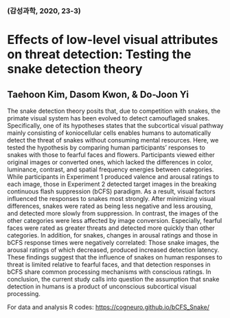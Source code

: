 ### (감성과학, 2020, 23-3)
# Effects of low-level visual attributes on threat detection: Testing the snake detection theory

## Taehoon Kim, Dasom Kwon, & Do-Joon Yi

The snake detection theory posits that, due to competition with snakes, the primate visual system has been evolved to detect camouflaged snakes. Specifically, one of its hypotheses states that the subcortical visual pathway mainly consisting of koniocellular cells enables humans to automatically detect the threat of snakes without consuming mental resources. Here, we tested the hypothesis by comparing human participants’ responses to snakes with those to fearful faces and flowers. Participants viewed either original images or converted ones, which lacked the differences in color, luminance, contrast, and spatial frequency energies between categories. While participants in Experiment 1 produced valence and arousal ratings to each image, those in Experiment 2 detected target images in the breaking continuous flash suppression (bCFS) paradigm. As a result, visual factors influenced the responses to snakes most strongly. After minimizing visual differences, snakes were rated as being less negative and less arousing, and detected more slowly from suppression. In contrast, the images of the other categories were less affected by image conversion. Especially, fearful faces were rated as greater threats and detected more quickly than other categories. In addition, for snakes, changes in arousal ratings and those in bCFS response times were negatively correlated: Those snake images, the arousal ratings of which decreased, produced increased detection latency. These findings suggest that the influence of snakes on human responses to threat is limited relative to fearful faces, and that detection responses in bCFS share common processing mechanisms with conscious ratings. In conclusion, the current study calls into question the assumption that snake detection in humans is a product of unconscious subcortical visual processing.

For data and analysis R codes: https://cogneuro.github.io/bCFS_Snake/

